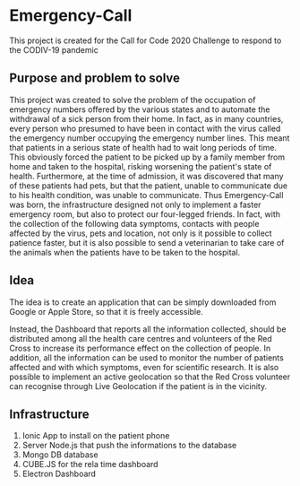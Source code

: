 # Emergency-Call
This project is created for the Call for Code 2020 Challenge to respond to the CODIV-19 pandemic

## Purpose and problem to solve
This project was created to solve the problem of the occupation of emergency numbers offered by the various states and to automate the withdrawal of a sick person from their home. 
In fact, as in many countries, every person who presumed to have been in contact with the virus called the emergency number occupying the emergency number lines. This meant that patients in a serious state of health had to wait long periods of time. This obviously forced the patient to be picked up by a family member from home and taken to the hospital, risking worsening the patient's state of health.
Furthermore, at the time of admission, it was discovered that many of these patients had pets, but that the patient, unable to communicate due to his health condition, was unable to communicate.
Thus Emergency-Call was born, the infrastructure designed not only to implement a faster emergency room, but also to protect our four-legged friends.
In fact, with the collection of the following data symptoms, contacts with people affected by the virus, pets and location, not only is it possible to collect patience faster, but it is also possible to send a veterinarian to take care of the animals when the patients have to be taken to the hospital.

## Idea
The idea is to create an application that can be simply downloaded from Google or Apple Store, so that it is freely accessible.

Instead, the Dashboard that reports all the information collected, should be distributed among all the health care centres and volunteers of the Red Cross to increase its performance effect on the collection of people.
In addition, all the information can be used to monitor the number of patients affected and with which symptoms, even for scientific research. It is also possible to implement an active geolocation so that the Red Cross volunteer can recognise through Live Geolocation if the patient is in the vicinity.

## Infrastructure
1. Ionic App to install on the patient phone
2. Server Node.js that push the informations to the database
3. Mongo DB database
4. CUBE.JS for the rela time dashboard
5. Electron Dashboard
